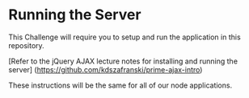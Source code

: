 # Running the Server

This Challenge will require you to setup and run the application in this repository.

[Refer to the jQuery AJAX lecture notes for installing and running the server]  (https://github.com/kdszafranski/prime-ajax-intro)

These instructions will be the same for all of our node applications.

